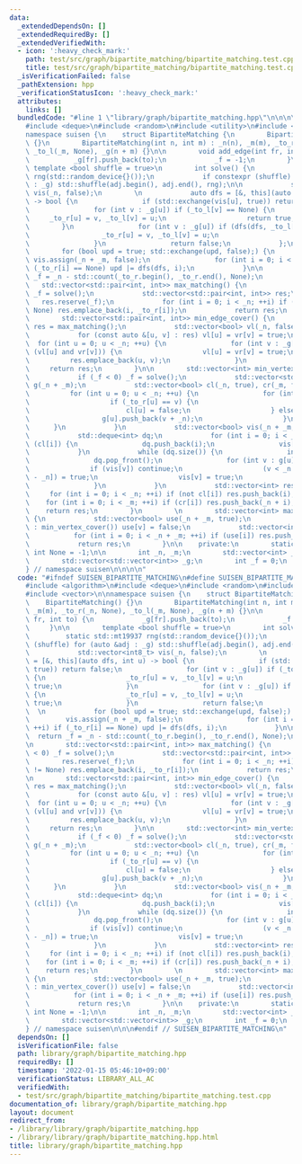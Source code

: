 ```yaml
---
data:
  _extendedDependsOn: []
  _extendedRequiredBy: []
  _extendedVerifiedWith:
  - icon: ':heavy_check_mark:'
    path: test/src/graph/bipartite_matching/bipartite_matching.test.cpp
    title: test/src/graph/bipartite_matching/bipartite_matching.test.cpp
  _isVerificationFailed: false
  _pathExtension: hpp
  _verificationStatusIcon: ':heavy_check_mark:'
  attributes:
    links: []
  bundledCode: "#line 1 \"library/graph/bipartite_matching.hpp\"\n\n\n\n#include <algorithm>\n\
    #include <deque>\n#include <random>\n#include <utility>\n#include <vector>\n\n\
    namespace suisen {\n    struct BipartiteMatching {\n        BipartiteMatching()\
    \ {}\n        BipartiteMatching(int n, int m) : _n(n), _m(m), _to_r(_n, None),\
    \ _to_l(_m, None), _g(n + m) {}\n\n        void add_edge(int fr, int to) {\n \
    \           _g[fr].push_back(to);\n            _f = -1;\n        }\n\n       \
    \ template <bool shuffle = true>\n        int solve() {\n            static std::mt19937\
    \ rng(std::random_device{}());\n            if constexpr (shuffle) for (auto &adj\
    \ : _g) std::shuffle(adj.begin(), adj.end(), rng);\n\n            std::vector<int8_t>\
    \ vis(_n, false);\n        \n            auto dfs = [&, this](auto dfs, int u)\
    \ -> bool {\n                if (std::exchange(vis[u], true)) return false;\n\
    \                for (int v : _g[u]) if (_to_l[v] == None) {\n               \
    \     _to_r[u] = v, _to_l[v] = u;\n                    return true;\n        \
    \        }\n                for (int v : _g[u]) if (dfs(dfs, _to_l[v])) {\n  \
    \                  _to_r[u] = v, _to_l[v] = u;\n                    return true;\n\
    \                }\n                return false;\n            };\n    \n    \
    \        for (bool upd = true; std::exchange(upd, false);) {\n               \
    \ vis.assign(_n + _m, false);\n                for (int i = 0; i < _n; ++i) if\
    \ (_to_r[i] == None) upd |= dfs(dfs, i);\n            }\n\n            return\
    \ _f = _n - std::count(_to_r.begin(), _to_r.end(), None);\n        }\n\n     \
    \   std::vector<std::pair<int, int>> max_matching() {\n            if (_f < 0)\
    \ _f = solve();\n            std::vector<std::pair<int, int>> res;\n         \
    \   res.reserve(_f);\n            for (int i = 0; i < _n; ++i) if (_to_r[i] !=\
    \ None) res.emplace_back(i, _to_r[i]);\n            return res;\n        }\n\n\
    \        std::vector<std::pair<int, int>> min_edge_cover() {\n            auto\
    \ res = max_matching();\n            std::vector<bool> vl(_n, false), vr(_n, false);\n\
    \            for (const auto &[u, v] : res) vl[u] = vr[v] = true;\n          \
    \  for (int u = 0; u < _n; ++u) {\n                for (int v : _g[u]) if (not\
    \ (vl[u] and vr[v])) {\n                    vl[u] = vr[v] = true;\n          \
    \          res.emplace_back(u, v);\n                }\n            }\n       \
    \     return res;\n        }\n\n        std::vector<int> min_vertex_cover() {\n\
    \            if (_f < 0) _f = solve();\n            std::vector<std::vector<int>>\
    \ g(_n + _m);\n            std::vector<bool> cl(_n, true), cr(_m, false);\n  \
    \          for (int u = 0; u < _n; ++u) {\n                for (int v : _g[u]){\n\
    \                    if (_to_r[u] == v) {\n                        g[v + _n].push_back(u);\n\
    \                        cl[u] = false;\n                    } else {\n      \
    \                  g[u].push_back(v + _n);\n                    }\n          \
    \      }\n            }\n            std::vector<bool> vis(_n + _m, false);\n\
    \            std::deque<int> dq;\n            for (int i = 0; i < _n; ++i) if\
    \ (cl[i]) {\n                dq.push_back(i);\n                vis[i] = true;\n\
    \            }\n            while (dq.size()) {\n                int u = dq.front();\n\
    \                dq.pop_front();\n                for (int v : g[u]) {\n     \
    \               if (vis[v]) continue;\n                    (v < _n ? cl[v] : cr[v\
    \ - _n]) = true;\n                    vis[v] = true;\n                    dq.push_back(v);\n\
    \                }\n            }\n            std::vector<int> res;\n       \
    \     for (int i = 0; i < _n; ++i) if (not cl[i]) res.push_back(i);\n        \
    \    for (int i = 0; i < _m; ++i) if (cr[i]) res.push_back(_n + i);\n        \
    \    return res;\n        }\n        \n        std::vector<int> max_independent_set()\
    \ {\n            std::vector<bool> use(_n + _m, true);\n            for (int v\
    \ : min_vertex_cover()) use[v] = false;\n            std::vector<int> res;\n \
    \           for (int i = 0; i < _n + _m; ++i) if (use[i]) res.push_back(i);\n\
    \            return res;\n        }\n\n    private:\n        static constexpr\
    \ int None = -1;\n\n        int _n, _m;\n        std::vector<int> _to_r, _to_l;\n\
    \        std::vector<std::vector<int>> _g;\n        int _f = 0;\n    };\n    \n\
    } // namespace suisen\n\n\n\n"
  code: "#ifndef SUISEN_BIPARTITE_MATCHING\n#define SUISEN_BIPARTITE_MATCHING\n\n\
    #include <algorithm>\n#include <deque>\n#include <random>\n#include <utility>\n\
    #include <vector>\n\nnamespace suisen {\n    struct BipartiteMatching {\n    \
    \    BipartiteMatching() {}\n        BipartiteMatching(int n, int m) : _n(n),\
    \ _m(m), _to_r(_n, None), _to_l(_m, None), _g(n + m) {}\n\n        void add_edge(int\
    \ fr, int to) {\n            _g[fr].push_back(to);\n            _f = -1;\n   \
    \     }\n\n        template <bool shuffle = true>\n        int solve() {\n   \
    \         static std::mt19937 rng(std::random_device{}());\n            if constexpr\
    \ (shuffle) for (auto &adj : _g) std::shuffle(adj.begin(), adj.end(), rng);\n\n\
    \            std::vector<int8_t> vis(_n, false);\n        \n            auto dfs\
    \ = [&, this](auto dfs, int u) -> bool {\n                if (std::exchange(vis[u],\
    \ true)) return false;\n                for (int v : _g[u]) if (_to_l[v] == None)\
    \ {\n                    _to_r[u] = v, _to_l[v] = u;\n                    return\
    \ true;\n                }\n                for (int v : _g[u]) if (dfs(dfs, _to_l[v]))\
    \ {\n                    _to_r[u] = v, _to_l[v] = u;\n                    return\
    \ true;\n                }\n                return false;\n            };\n  \
    \  \n            for (bool upd = true; std::exchange(upd, false);) {\n       \
    \         vis.assign(_n + _m, false);\n                for (int i = 0; i < _n;\
    \ ++i) if (_to_r[i] == None) upd |= dfs(dfs, i);\n            }\n\n          \
    \  return _f = _n - std::count(_to_r.begin(), _to_r.end(), None);\n        }\n\
    \n        std::vector<std::pair<int, int>> max_matching() {\n            if (_f\
    \ < 0) _f = solve();\n            std::vector<std::pair<int, int>> res;\n    \
    \        res.reserve(_f);\n            for (int i = 0; i < _n; ++i) if (_to_r[i]\
    \ != None) res.emplace_back(i, _to_r[i]);\n            return res;\n        }\n\
    \n        std::vector<std::pair<int, int>> min_edge_cover() {\n            auto\
    \ res = max_matching();\n            std::vector<bool> vl(_n, false), vr(_n, false);\n\
    \            for (const auto &[u, v] : res) vl[u] = vr[v] = true;\n          \
    \  for (int u = 0; u < _n; ++u) {\n                for (int v : _g[u]) if (not\
    \ (vl[u] and vr[v])) {\n                    vl[u] = vr[v] = true;\n          \
    \          res.emplace_back(u, v);\n                }\n            }\n       \
    \     return res;\n        }\n\n        std::vector<int> min_vertex_cover() {\n\
    \            if (_f < 0) _f = solve();\n            std::vector<std::vector<int>>\
    \ g(_n + _m);\n            std::vector<bool> cl(_n, true), cr(_m, false);\n  \
    \          for (int u = 0; u < _n; ++u) {\n                for (int v : _g[u]){\n\
    \                    if (_to_r[u] == v) {\n                        g[v + _n].push_back(u);\n\
    \                        cl[u] = false;\n                    } else {\n      \
    \                  g[u].push_back(v + _n);\n                    }\n          \
    \      }\n            }\n            std::vector<bool> vis(_n + _m, false);\n\
    \            std::deque<int> dq;\n            for (int i = 0; i < _n; ++i) if\
    \ (cl[i]) {\n                dq.push_back(i);\n                vis[i] = true;\n\
    \            }\n            while (dq.size()) {\n                int u = dq.front();\n\
    \                dq.pop_front();\n                for (int v : g[u]) {\n     \
    \               if (vis[v]) continue;\n                    (v < _n ? cl[v] : cr[v\
    \ - _n]) = true;\n                    vis[v] = true;\n                    dq.push_back(v);\n\
    \                }\n            }\n            std::vector<int> res;\n       \
    \     for (int i = 0; i < _n; ++i) if (not cl[i]) res.push_back(i);\n        \
    \    for (int i = 0; i < _m; ++i) if (cr[i]) res.push_back(_n + i);\n        \
    \    return res;\n        }\n        \n        std::vector<int> max_independent_set()\
    \ {\n            std::vector<bool> use(_n + _m, true);\n            for (int v\
    \ : min_vertex_cover()) use[v] = false;\n            std::vector<int> res;\n \
    \           for (int i = 0; i < _n + _m; ++i) if (use[i]) res.push_back(i);\n\
    \            return res;\n        }\n\n    private:\n        static constexpr\
    \ int None = -1;\n\n        int _n, _m;\n        std::vector<int> _to_r, _to_l;\n\
    \        std::vector<std::vector<int>> _g;\n        int _f = 0;\n    };\n    \n\
    } // namespace suisen\n\n\n#endif // SUISEN_BIPARTITE_MATCHING\n"
  dependsOn: []
  isVerificationFile: false
  path: library/graph/bipartite_matching.hpp
  requiredBy: []
  timestamp: '2022-01-15 05:46:10+09:00'
  verificationStatus: LIBRARY_ALL_AC
  verifiedWith:
  - test/src/graph/bipartite_matching/bipartite_matching.test.cpp
documentation_of: library/graph/bipartite_matching.hpp
layout: document
redirect_from:
- /library/library/graph/bipartite_matching.hpp
- /library/library/graph/bipartite_matching.hpp.html
title: library/graph/bipartite_matching.hpp
---
```

